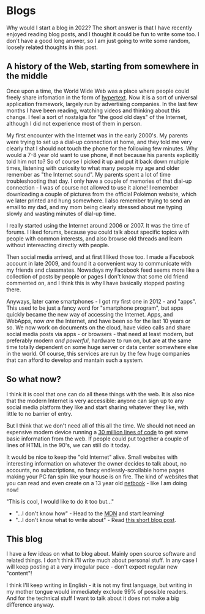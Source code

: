 # Blogs

Why would I start a blog in 2022? The short answer is
that I have recently enjoyed reading blog posts, and I thought it could be fun
to write some too. I don't have a good long answer, so I am just going to write
some random, loosely related thoughts in this post.

## A history of the Web, starting from somewhere in the middle

Once upon a time, the World Wide Web was a place where people could freely
share infomation in the form of
[hypertext](https://en.wikipedia.org/wiki/Hypertext).
Now it is a sort of universal application framework, largely run by
advertising companies.
In the last few months I have been reading, watching videos and thinking
about this change. I feel a sort of nostalgia for "the good old days" of the
Internet, although I did not experience most of them in person.

My first encounter with the Internet was in the early 2000's. My parents
were trying to set up a dial-up connection at home, and they told me very
clearly that I should not touch the phone for the following few minutes. Why
would a 7-8 year old want to use phone, if not because his parents explicitly
told him not to? So of course I picked it up and put it back down multiple
times, listening with curiosity to what many people my age and older remember
as "the Internet sound". My parents spent a lot of time troubleshooting that
day.
I only have a couple of memories of that dial-up connection - I was of course
not allowed to use it alone! I remember downloading a couple of pictures from
the official Pokémon website, which we later printed and hung somewhere.
I also remember trying to send an email to my dad, and my mom being
clearly stressed about me typing slowly and wasting minutes of dial-up time.

I really started using the Internet around 2006 or 2007. It was the time of
forums. I liked forums, because you could talk about specific topics with
people with common interests, and also browse old threads and learn
without intereacting directly with people.

Then social media arrived, and at first I liked those too. I made a Facebook
account in late 2009, and found it a convenient way to communicate with
my friends and classmates. Nowadays my Facebook feed seems more like a
collection of posts by people or pages I don't know that some old
friend commented on, and I think this is why I have basically stopped
posting there.

Anyways, later came smartphones - I got my first one in 2012 - and "apps".
This used to be just a fancy word for "smartphone program", but apps quickly
became the new way of accessing the Internet. Apps, and WebApps, now *are*
the Internet, and have been so for the last 10 years or so. We now work
on documents on the cloud, have video calls and share social media posts
via apps - or browsers - that need at least modern, but preferably
modern *and powerful*, hardware to run on, but are at the same time
totally dependent on some huge server or data center somewhere else in the
world. Of course, this services are run by the few huge companies that
can afford to develop and mantain such a system.

## So what now?

I think it is cool that one can do all these things with the web. It is also
nice that the modern Internet is very accessible: anyone can sign up to any
social media platform they like and start sharing whatever they like, with
little to no barrier of entry.

But I think that we don't need all of this all the time.
We should not need an expensive modern device running a
[30 million lines of code](https://caseymuratori.com/blog_0031)
to get some basic information from the web.
If people could put together a couple of lines of HTML in the 90's, we
can still do it today.

It would be nice to keep the "old Internet" alive.
Small websites with interesting information on whatever the owner decides
to talk about, no accounts, no subscriptions, no fancy endlessly-scrollable
home pages making your PC fan spin like your house is on fire.
The kind of websites that you can read and even create on a 13 year old
[netbook](https://en.wikipedia.org/wiki/Netbook) - like I am doing now!

"This is cool, I would like to do it too but..."

* "...I don't know how" - Head to the
  [MDN](https://developer.mozilla.org/en-US/Learn) and start learning!
* "...I don't know what to write about" -
  Read [this short blog post](https://www.romanzolotarev.com/website.html).

## This blog

I have a few ideas on what to blog about. Mainly open source software and
related things. I don't think I'll write much about personal stuff.
In any case I will keep posting at a very irregular pace - don't expect
regular new "content"!

I think I'll keep writing in English - it is not my first language, but
writing in my mother tongue would immediately exclude 99% of possible
readers. And for the technical stuff I want to talk about it
does not make a big difference anyway.
